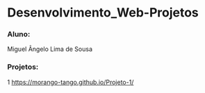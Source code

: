 # Desenvolvimento_Web-Projetos

### Aluno:
Miguel Ângelo Lima de Sousa

### Projetos:

1 <https://morango-tango.github.io/Projeto-1/>

